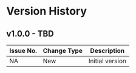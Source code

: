 # Version History

## v1.0.0 - TBD
| Issue No. | Change Type | Description |
|--------|--------|-------|
| NA       |  New      | Initial version |
